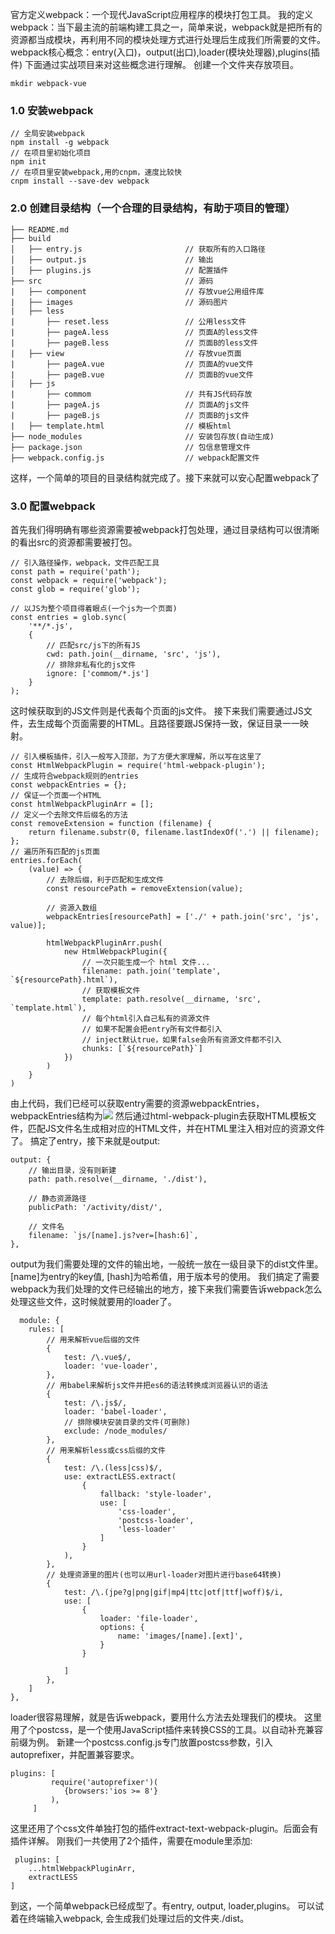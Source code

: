 官方定义webpack：一个现代JavaScript应用程序的模块打包工具。
我的定义webpack：当下最主流的前端构建工具之一，简单来说，webpack就是把所有的资源都当成模块，再利用不同的模块处理方式进行处理后生成我们所需要的文件。
webpack核心概念：entry(入口)，output(出口),loader(模块处理器),plugins(插件)
下面通过实战项目来对这些概念进行理解。
创建一个文件夹存放项目。

    mkdir webpack-vue
### 1.0 安装webpack

    // 全局安装webpack
    npm install -g webpack
    // 在项目里初始化项目
    npm init
    // 在项目里安装webpack,用的cnpm，速度比较快
    cnpm install --save-dev webpack
### 2.0 创建目录结构（一个合理的目录结构，有助于项目的管理）

    ├── README.md
    ├── build
    │   ├── entry.js                       // 获取所有的入口路径
    │   ├── output.js                      // 输出
    │   ├── plugins.js                     // 配置插件
    ├── src                                // 源码
    |   ├── component                      // 存放vue公用组件库
    |   ├── images                         // 源码图片
    |   ├── less                           
    |       ├── reset.less                 // 公用less文件
    |       ├── pageA.less                 // 页面A的less文件
    |       ├── pageB.less                 // 页面B的less文件
    |   ├── view                           // 存放vue页面
    |       ├── pageA.vue                  // 页面A的vue文件
    |       ├── pageB.vue                  // 页面B的vue文件
    |   ├── js                            
    |       ├── commom                     // 共有JS代码存放
    |       ├── pageA.js                   // 页面A的js文件
    |       ├── pageB.js                   // 页面B的js文件
    |   ├── template.html                  // 模板html
    ├── node_modules                       // 安装包存放(自动生成)
    ├── package.json                       // 包信息管理文件
    ├── webpack.config.js                  // webpack配置文件   
这样，一个简单的项目的目录结构就完成了。接下来就可以安心配置webpack了
### 3.0 配置webpack
首先我们得明确有哪些资源需要被webpack打包处理，通过目录结构可以很清晰的看出src的资源都需要被打包。
    
    // 引入路径操作，webpack，文件匹配工具
    const path = require('path');
    const webpack = require('webpack'); 
    const glob = require('glob');
    
    // 以JS为整个项目得着眼点(一个js为一个页面)
    const entries = glob.sync(
        '**/*.js',
        {
            // 匹配src/js下的所有JS
            cwd: path.join(__dirname, 'src', 'js'),
            // 排除非私有化的js文件
            ignore: ['commom/*.js']
        }
    ); 
这时候获取到的JS文件则是代表每个页面的js文件。
接下来我们需要通过JS文件，去生成每个页面需要的HTML。且路径要跟JS保持一致，保证目录一一映射。

    // 引入模板插件，引入一般写入顶部，为了方便大家理解，所以写在这里了
    const HtmlWebpackPlugin = require('html-webpack-plugin');
    // 生成符合webpack规则的entries
    const webpackEntries = {};
    // 保证一个页面一个HTML
    const htmlWebpackPluginArr = [];
    // 定义一个去除文件后缀名的方法
    const removeExtension = function (filename) {
        return filename.substr(0, filename.lastIndexOf('.') || filename);
    };
    // 遍历所有匹配的js页面
    entries.forEach(
        (value) => {
            // 去除后缀，利于匹配和生成文件
            const resourcePath = removeExtension(value);
    
            // 资源入数组
            webpackEntries[resourcePath] = ['./' + path.join('src', 'js', value)];
    
            htmlWebpackPluginArr.push(
                new HtmlWebpackPlugin({
                    // 一次只能生成一个 html 文件...
                    filename: path.join('template', `${resourcePath}.html`),
                    // 获取模板文件
                    template: path.resolve(__dirname, 'src', `template.html`),
                    // 每个html引入自己私有的资源文件
                    // 如果不配置会把entry所有文件都引入
                    // inject默认true，如果false会所有资源文件都不引入
                    chunks: [`${resourcePath}`]
                })
            )
        }
    )
    
由上代码，我们已经可以获取entry需要的资源webpackEntries，webpackEntries结构为![](https://user-gold-cdn.xitu.io/2017/10/31/bce8388b8afe93583efcc1891d36bfc4)
然后通过html-webpack-plugin去获取HTML模板文件，匹配JS文件名生成相对应的HTML文件，并在HTML里注入相对应的资源文件了。
搞定了entry，接下来就是output:

    output: {
        // 输出目录，没有则新建
        path: path.resolve(__dirname, './dist'),

        // 静态资源路径
        publicPath: '/activity/dist/',

        // 文件名
        filename: `js/[name].js?ver=[hash:6]`,
    },
output为我们需要处理的文件的输出地，一般统一放在一级目录下的dist文件里。[name]为entry的key值, [hash]为哈希值，用于版本号的使用。
我们搞定了需要webpack为我们处理的文件已经输出的地方，接下来我们需要告诉webpack怎么处理这些文件，这时候就要用的loader了。
    
      module: {
        rules: [
            // 用来解析vue后缀的文件
            {
                test: /\.vue$/,
                loader: 'vue-loader',
            },
            // 用babel来解析js文件并把es6的语法转换成浏览器认识的语法
            {
                test: /\.js$/,
                loader: 'babel-loader',
                // 排除模块安装目录的文件(可删除)
                exclude: /node_modules/
            },
            // 用来解析less或css后缀的文件
            {
                test: /\.(less|css)$/,
                use: extractLESS.extract(
                    {
                        fallback: 'style-loader',
                        use: [
                            'css-loader',
                            'postcss-loader',
                            'less-loader'
                        ]
                    }
                ),
            },
            // 处理资源里的图片(也可以用url-loader对图片进行base64转换)
            {
                test: /\.(jpe?g|png|gif|mp4|ttc|otf|ttf|woff)$/i,
                use: [
                    {
                        loader: 'file-loader',
                        options: {
                            name: 'images/[name].[ext]',
                        }
                    }

                ]
            },
        ]
    },

loader很容易理解，就是告诉webpack，要用什么方法去处理我们的模块。
这里用了个postcss，是一个使用JavaScript插件来转换CSS的工具。以自动补充兼容前缀为例。
新建一个postcss.config.js专门放置postcss参数，引入autoprefixer，并配置兼容要求。

    plugins: [
             require('autoprefixer')(
                {browsers:'ios >= 8'}
             ),
         ]
         
这里还用了个css文件单独打包的插件extract-text-webpack-plugin。后面会有插件详解。
刚我们一共使用了2个插件，需要在module里添加:
    
     plugins: [
        ...htmlWebpackPluginArr,
        extractLESS
    ]
    
到这，一个简单webpack已经成型了。有entry, output, loader,plugins。
可以试着在终端输入webpack, 会生成我们处理过后的文件夹./dist。